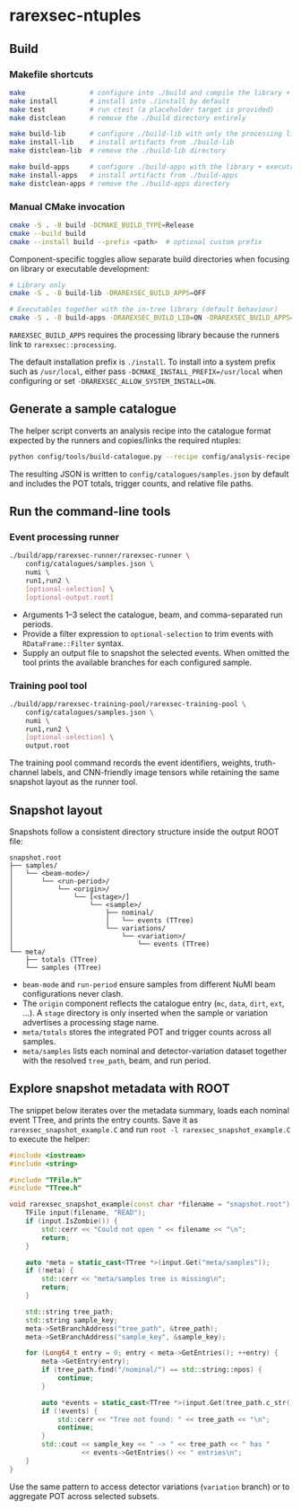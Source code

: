 # rarexsec-ntuples

## Build

### Makefile shortcuts

```bash
make                # configure into ./build and compile the library + runners
make install        # install into ./install by default
make test           # run ctest (a placeholder target is provided)
make distclean      # remove the ./build directory entirely

make build-lib      # configure ./build-lib with only the processing library
make install-lib    # install artifacts from ./build-lib
make distclean-lib  # remove the ./build-lib directory

make build-apps     # configure ./build-apps with the library + executables
make install-apps   # install artifacts from ./build-apps
make distclean-apps # remove the ./build-apps directory
```

### Manual CMake invocation

```bash
cmake -S . -B build -DCMAKE_BUILD_TYPE=Release
cmake --build build
cmake --install build --prefix <path>  # optional custom prefix
```

Component-specific toggles allow separate build directories when focusing on
library or executable development:

```bash
# Library only
cmake -S . -B build-lib -DRAREXSEC_BUILD_APPS=OFF

# Executables together with the in-tree library (default behaviour)
cmake -S . -B build-apps -DRAREXSEC_BUILD_LIB=ON -DRAREXSEC_BUILD_APPS=ON
```

`RAREXSEC_BUILD_APPS` requires the processing library because the runners link
to `rarexsec::processing`.

The default installation prefix is `./install`. To install into a system prefix
such as `/usr/local`, either pass `-DCMAKE_INSTALL_PREFIX=/usr/local` when
configuring or set `-DRAREXSEC_ALLOW_SYSTEM_INSTALL=ON`.

## Generate a sample catalogue

The helper script converts an analysis recipe into the catalogue format expected
by the runners and copies/links the required ntuples:

```bash
python config/tools/build-catalogue.py --recipe config/analysis-recipe.json
```

The resulting JSON is written to `config/catalogues/samples.json` by default and
includes the POT totals, trigger counts, and
relative file paths.

## Run the command-line tools

### Event processing runner

```bash
./build/app/rarexsec-runner/rarexsec-runner \
    config/catalogues/samples.json \
    numi \
    run1,run2 \
    [optional-selection] \
    [optional-output.root]
```

- Arguments 1–3 select the catalogue, beam, and comma-separated run periods.
- Provide a filter expression to `optional-selection` to trim events with
  `RDataFrame::Filter` syntax.
- Supply an output file to snapshot the selected events. When omitted the tool
  prints the available branches for each configured sample.

### Training pool tool

```bash
./build/app/rarexsec-training-pool/rarexsec-training-pool \
    config/catalogues/samples.json \
    numi \
    run1,run2 \
    [optional-selection] \
    output.root
```

The training pool command records the event identifiers, weights, truth-channel
labels, and CNN-friendly image tensors while retaining the same snapshot layout
as the runner tool.

## Snapshot layout

Snapshots follow a consistent directory structure inside the output ROOT file:

```text
snapshot.root
├── samples/
│   └── <beam-mode>/
│       └── <run-period>/
│           └── <origin>/
│               └── [<stage>/]
│                   └── <sample>/
│                       ├── nominal/
│                       │   └── events (TTree)
│                       └── variations/
│                           └── <variation>/
│                               └── events (TTree)
└── meta/
    ├── totals (TTree)
    └── samples (TTree)
```

- `beam-mode` and `run-period` ensure samples from different NuMI beam
  configurations never clash.
- The `origin` component reflects the catalogue entry (`mc`, `data`, `dirt`,
  `ext`, ...). A `stage` directory is only inserted when the sample or
  variation advertises a processing stage name.
- `meta/totals` stores the integrated POT and trigger counts across all samples.
- `meta/samples` lists each nominal and detector-variation dataset together with
  the resolved `tree_path`, beam, and run period.

## Explore snapshot metadata with ROOT

The snippet below iterates over the metadata summary, loads each nominal event
TTree, and prints the entry counts. Save it as `rarexsec_snapshot_example.C` and
run `root -l rarexsec_snapshot_example.C` to execute the helper:

```cpp
#include <iostream>
#include <string>

#include "TFile.h"
#include "TTree.h"

void rarexsec_snapshot_example(const char *filename = "snapshot.root") {
    TFile input(filename, "READ");
    if (input.IsZombie()) {
        std::cerr << "Could not open " << filename << "\n";
        return;
    }

    auto *meta = static_cast<TTree *>(input.Get("meta/samples"));
    if (!meta) {
        std::cerr << "meta/samples tree is missing\n";
        return;
    }

    std::string tree_path;
    std::string sample_key;
    meta->SetBranchAddress("tree_path", &tree_path);
    meta->SetBranchAddress("sample_key", &sample_key);

    for (Long64_t entry = 0; entry < meta->GetEntries(); ++entry) {
        meta->GetEntry(entry);
        if (tree_path.find("/nominal/") == std::string::npos) {
            continue;
        }

        auto *events = static_cast<TTree *>(input.Get(tree_path.c_str()));
        if (!events) {
            std::cerr << "Tree not found: " << tree_path << "\n";
            continue;
        }
        std::cout << sample_key << " -> " << tree_path << " has "
                  << events->GetEntries() << " entries\n";
    }
}
```

Use the same pattern to access detector variations (`variation` branch) or to
aggregate POT across selected subsets.
